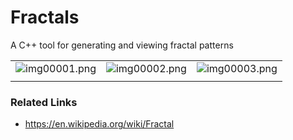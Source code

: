 # Fractals
A C++ tool for generating and viewing fractal patterns

|                                             |                                             |                                             |
|                        :---:                |                         :---:               |                       :---:                 |
| ![img00001.png](%BASE%/images/img00001.png) | ![img00002.png](%BASE%/images/img00002.png) | ![img00003.png](%BASE%/images/img00003.png) |
|                                             |                                             |                                             |

### Related Links
- https://en.wikipedia.org/wiki/Fractal

